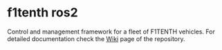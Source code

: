 # f1tenth ros2

Control and management framework for a fleet of F1TENTH vehicles. For detailed documentation check the [Wiki](https://github.com/AIMotionLab-SZTAKI/f1tenth_r2/wiki) page of the repository.
